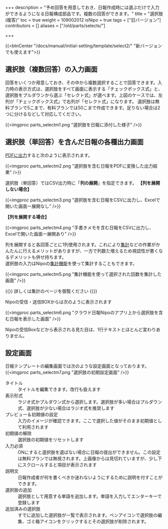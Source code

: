 +++
description = "予め回答を用意しておき、日報作成時には選ぶだけで入力ができるようになる日報構成部品です。複数の回答ができます。"
title = "選択肢(複答)"
toc = true
weight = 109002012
isNipo = true
tags = ["旧バージョン"]
contributors = []
aliases = ["/old/parts/selects/"]

+++

{{<btnCenter "/docs/manual/initial-setting/template/select2/" "新バージョンでも使えます">}}

## 選択肢（複数回答）の入力画面

回答をいくつか用意しておき、その中から複数選択することで回答できます。入力時の表示方式は、選択肢をすべて画面に表示する「チェックボックス式」と、選択肢をプルダウンから選ぶ「セレクト式」が選べます。上図のケースでは、左列が「チェックボックス式」で右列が「セレクト式」になります。
選択肢は無料プランで5こまで、有料プランでは50こまで作成できます。足りない場合は2つに分けるなどして対応してください。

{{<imgproc parts_selectm1.png "選択肢を日報に添付した様子" />}}

## 選択肢（単回答）を含んだ日報の各種出力画面

[PDFに出力](/old/manual/pdf/)すると次のように表示されます。

{{<imgproc parts_selectm2.png "選択肢を含む日報をPDFに変換した出力結果" />}}

選択肢（単回答）ではCSV出力時に「**列の展開**」を指定できます。
**【列を展開しない場合】**

{{<imgproc parts_selectm3.png "選択肢を含む日報をCSVに出力し、Excelで開いた画面ー展開なし" />}}

**【列を展開する場合】**

{{<imgproc parts_selectm4.png "手書きメモを含む日報をCSVに出力し、Excelで開いた画面ー展開あり" />}}

列を展開すると各回答ごとに1列使用されます。これにより[集計](/old/manual/analytics/)などの作業がかんたんに行えるメリットがありますが、一方で列数た増えるため視認性が悪くなるデメリットも併せ持ちます。  
選択肢の入力はNipoの[集計機能](/old/manual/analytics/)を使って集計することもできます。

{{<imgproc parts_selectm5.png "集計機能を使って選択された回数を集計した画面" />}}

{{<alice pos="left" icon="default">}}
詳しくは集計のページを御覧ください
{{</alice>}}

Nipoの受信・送信BOXからは次のように表示されます

{{<imgproc parts_selectm6.png "クラウド日報Nipoのアプリ上から選択肢を含む日報を表示した画面" />}}

Nipoの受信Boxなどから表示される見た目は、1行テキストとほとんど変わりありません。

## 設定画面

日報テンプレートの編集画面では次のような設定画面となっております。
{{<imgproc parts_selectm7.png "選択肢の初期設定画面" />}}


<dl class="basic">
  <dt>タイトル</dt>
  <dd>タイトルを編集できます。改行も扱えます</dd>
  <dt>表示形式</dt>
  <dd>ラジオ式かプルダウン式から選択します。選択肢が多い場合はプルダウン式、選択肢が少ない場合はラジオ式を推奨します</dd>
  <dt>プレビュー＆初期値の設定</dt>
  <dd>入力のイメージが確認できます。ここで選択した値がそのまま初期値として利用されます</dd>
  <dt>初期値の解除</dt>
  <dd>選択肢の初期値をリセットします</dd>
  <dt>入力必須</dt>
  <dd>ONにすると選択肢を選ばない場合に日報の提出ができません。この設定は無料プランでは無視されます。上画像からは見切れていますが、少し下にスクロールすると項目が表示されます</dd>
  <dt>説明文</dt>
  <dd>日報作成者が何を書くべきか迷わないようにするために説明を付すことができます。</dd>
  <dt>選択肢の追加</dt>
  <dd>選択肢として用意する単語を追加します。単語を入力してエンターキーで登録します</dd>
  <dt>追加済みの選択肢</dt>
  <dd>すでに追加した選択肢が一覧で表示されます。ペンアイコンで選択肢の編集、ゴミ箱アイコンをクリックするとその選択肢が削除されます。</dd>
</dl>

